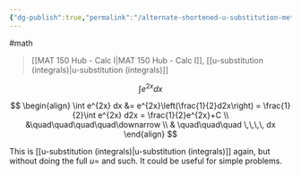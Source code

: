 ```yaml
---
{"dg-publish":true,"permalink":"/alternate-shortened-u-substitution-method/","dgHomeLink":true,"dgPassFrontmatter":false,"dgShowLocalGraph":true}
---
```


#math 
>[[MAT 150 Hub - Calc I|MAT 150 Hub - Calc I]], [[u-substitution (integrals)|u-substitution (integrals)]]

$$
\int e^{2x} dx
$$

$$
\begin{align}
\int e^{2x} dx &= e^{2x}\left(\frac{1}{2}d2x\right) = \frac{1}{2}\int e^{2x} d2x = \frac{1}{2}e^{2x}+C \\
&\quad\quad\quad\quad\downarrow \\
& \quad\quad\quad \,\,\,\, dx
\end{align}
$$


This is [[u-substitution (integrals)|u-substitution (integrals)]] again, but without doing the full $u=$ and such. It could be useful for simple problems.